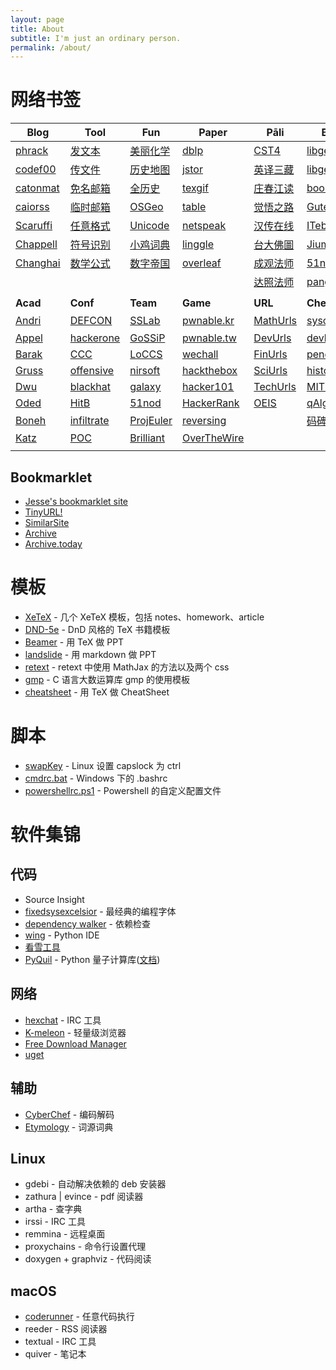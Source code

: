```yaml
---
layout: page
title: About
subtitle: I'm just an ordinary person.
permalink: /about/
---
```


# 网络书签

| Blog                                                         | Tool                                                         | Fun                                                     | Paper                                           | Pāli                                                       | Book                                                   | Dict                                                |
| ------------------------------------------------------------ | ------------------------------------------------------------ | ------------------------------------------------------- | ----------------------------------------------- | ---------------------------------------------------------- | ------------------------------------------------------ | --------------------------------------------------- |
| [phrack](http://phrack.org/)                                 | [发文本](https://paste.ubuntu.com/)                          | [美丽化学](http://www.envisioningchemistry.cn/)         | [dblp](https://dblp.uni-trier.de/)              | [CST4](https://www.tipitaka.org/)                          | [libgen](https://libgen.is/)                           | [象形字典](http://www.vividict.com/)                |
| [codef00](http://codef00.com/projects)                       | [传文件](https://send.firefox.com/)                          | [历史地图](http://geacron.com/home-zh-hans/)            | [jstor](https://www.jstor.org/)                 | [英译三藏](https://www.accesstoinsight.org/)               | [libgen](http://gen.lib.rus.ec/)                       | [搜詞尋字](http://words.sinica.edu.tw/sou/sou.html) |
| [catonmat](https://catonmat.net/)                            | [免名邮箱](https://www.tutanota.com/)                        | [全历史](https://www.allhistory.com/)                   | [texgif](http://latex.codecogs.com/gif.latex?)  | [庄春江读](http://agama.buddhason.org/)                    | [booksc](https://booksc.org/)                          | [同义词](http://www.ximizi.com/Tongyici_Cidian.php) |
| [caiorss](https://caiorss.github.io/C-Cpp-Notes/)            | [临时邮箱](https://10minutemail.com/)                        | [OSGeo](http://www.osgeo.cn/)                           | [table](https://tableconvert.com/)              | [觉悟之路](http://dhamma.sutta.org/index2.htm)             | [Gutenberg](https://www.gutenberg.org/)                | [易笔字](http://www.yibizi.com/)                    |
| [Scaruffi](https://www.scaruffi.com/)                        | [任意格式](http://www.alltoall.net/)                         | [Unicode](https://www.ziti163.com/uni/index.shtml)      | [netspeak](http://www.netspeak.org/)            | [汉传在线](http://cbetaonline.cn/)                         | [ITebooks](https://it-ebooks.info/)                    | [民族语言](http://www.mzywfy.org.cn/)               |
| [Chappell](https://www.geoffchappell.com/)                   | [符号识别](http://detexify.kirelabs.org/classify.html)       | [小鸡词典](https://jikipedia.com/)                      | [linggle](http://linggle.com/)                  | [台大佛圖](http://buddhism.lib.ntu.edu.tw/DLMBS/index.jsp) | [Jiumo](https://www.jiumodiary.com/)                   | [Wiktionary](https://en.wiktionary.org/)            |
| [Changhai](https://www.changhai.org/articles/science/mathematics/riemann_hypothesis/) | [数学公式](https://zh.numberempire.com/latexequationeditor.php) | [数字帝国](https://zh.numberempire.com/)                | [overleaf](https://www.overleaf.com/learn)      | [成观法师](http://abtemple.org/index.php)                  | [51nazhun](https://kindle.51nazhun.pub/)               | [NiftyWord](https://www.niftyword.com/)             |
|                                                              |                                                              |                                                         |                                                 | [达照法师](http://www.shidazhao.com/)                      | [panghub](http://panghubook.cn/)                       | [Latin](http://archives.nd.edu/words.html)          |
|                                                              |                                                              |                                                         |                                                 |                                                            |                                                        |                                                     |
| **Acad**                                                     | **Conf**                                                     | **Team**                                                | **Game**                                        | **URL**                                                    | **Cheat**                                              | **Etym**                                            |
| [Andri](https://syssec.mistakenot.net/)                      | [DEFCON](https://media.defcon.org/DEF%21CON%2027/)           | [SSLab](https://gts3.org/)                              | [pwnable.kr](http://pwnable.kr/play.php)        | [MathUrls](https://mathurls.com/)                          | [syscalls](http://syscalls.kernelgrok.com/)            | [汉语](http://hanziyuan.net/)                       |
| [Appel](https://www.cs.princeton.edu/~appel/)                | [hackerone](https://www.hackerone.com/)                      | [GoSSiP](https://loccs.sjtu.edu.cn/wiki/doku.php)       | [pwnable.tw](https://pwnable.tw/)               | [DevUrls](https://devurls.com/)                            | [devhints](https://devhints.io)                        | [русский](http://etymolog.ruslang.ru/index.php)     |
| [Barak](https://www.boazbarak.org/)                          | [CCC](https://www.ccc.de/)                                   | [LoCCS](https://loccs.sjtu.edu.cn/main/publication/)    | [wechall](https://www.wechall.net/)             | [FinUrls](https://finurls.com/)                            | [penetration](https://highon.coffee/blog/cheat-sheet/) | [English](http://www.etymonline.com/)               |
| [Gruss](https://gruss.cc/)                                   | [offensive](https://www.offensivecon.org/)                   | [nirsoft](http://www.nirsoft.net/programmer_tools.html) | [hackthebox](https://www.hackthebox.eu/)        | [SciUrls](https://sciurls.com/)                            | [history](https://cheatography.com/tag/history/)       |                                                     |
| [Dwu](https://www.cs.virginia.edu/dwu4/projects.html)        | [blackhat](https://www.blackhat.com/)                        | [galaxy](http://galaxylab.org/)                         | [hacker101](https://ctf.hacker101.com/)         | [TechUrls](https://techurls.com/)                          | [MITRE](https://attack.mitre.org/)                     |                                                     |
| [Oded](http://www.wisdom.weizmann.ac.il/~/oded/)             | [HitB](https://conference.hitb.org/)                         | [51nod](https://www.51nod.com/focus.html)               | [HackerRank](https://www.hackerrank.com/)       | [OEIS](http://oeis.org/)                                   | [qAlgo](http://quantumalgorithmzoo.org/)               |                                                     |
| [Boneh](http://crypto.stanford.edu/~dabo/)                   | [infiltrate](https://infiltratecon.com/)                     | [ProjEuler](https://projecteuler.net/about)             | [reversing](http://reversing.kr/)               |                                                            | [码碑](http://rosettacode.org/wiki/Rosetta_Code)       |                                                     |
| [Katz](http://www.cs.umd.edu/~jkatz/)                        | [POC](http://powerofcommunity.net/)                          | [Brilliant](https://brilliant.org/courses/#recent)      | [OverTheWire](http://overthewire.org/wargames/) |                                                            |                                                        |                                                     |
|                                                              |                                                              |                                                         |                                                 |                                                            |                                                        |                                                     |

## Bookmarklet


  - [Jesse's bookmarklet site](https://www.squarefree.com/bookmarklets/)
  - [TinyURL!](javascript:void%28location.href='https://tinyurl.com/create.php?url='+encodeURIComponent%28location.href%29%29)
  - [SimilarSite](javascript:location.href='https://www.similarsitesearch.com/search/?URL='+encodeURIComponent%28document.location.href%29+'&src=bmt';)
  - [Archive](javascript:location.href='https://web.archive.org/save/'+location.href.split%28'?'%29[0])
  - [Archive.today](javascript:void%28open%28'http://archive.today/?run=1&url='+encodeURIComponent%28document.location%29%29%29)

# 模板
  - [XeTeX](/download/templates/XeTeX.zip) - 几个 XeTeX 模板，包括 notes、homework、article
  - [DND-5e](/download/templates/DND-5e.zip) - DnD 风格的 TeX 书籍模板
  - [Beamer](/download/templates/Beamer.zip) - 用 TeX 做 PPT
  - [landslide](/download/templates/landslide.zip) - 用 markdown 做 PPT
  - [retext](/download/templates/retext.zip) - retext 中使用 MathJax 的方法以及两个 css
  - [gmp](/download/templates/gmp_template.c) - C 语言大数运算库 gmp 的使用模板
  - [cheatsheet](/download/templates/cheatsheet.tex) - 用 TeX 做 CheatSheet 

# 脚本
  - [swapKey](/download/scripts/swapKey) - Linux 设置 capslock 为 ctrl
  - [cmdrc.bat](/download/scripts/cmdrc.bat) - Windows 下的 .bashrc
  - [powershellrc.ps1](/download/scripts/powershellrc.ps1) - Powershell 的自定义配置文件

# 软件集锦
## 代码
  - Source Insight
  - [fixedsysexcelsior](/download/FSEX300.ttf) - 最经典的编程字体
  - [dependency walker](http://www.dependencywalker.com/) - 依赖检查
  - [wing](https://wingware.com/downloads/wing-personal) - Python IDE
  - [看雪工具](https://tools.pediy.com/)
  - [PyQuil](https://github.com/rigetti/pyquil) - Python 量子计算库([文档](https://pyquil.readthedocs.io/en/latest/start.html))

## 网络
  - [hexchat](https://hexchat.github.io/downloads.html) - IRC 工具
  - [K-meleon](http://kmeleonbrowser.org/) - 轻量级浏览器
  - [Free Download Manager](https://www.freedownloadmanager.org)
  - [uget](https://ugetdm.com/)

## 辅助
  - [CyberChef](/download/CyberChef.htm) - 编码解码
  - [Etymology](/download/Etymology.chm) - 词源词典

## Linux
  - gdebi - 自动解决依赖的 deb 安装器
  - zathura \| evince - pdf 阅读器
  - artha - 查字典
  - irssi - IRC 工具
  - remmina - 远程桌面
  - proxychains - 命令行设置代理
  - doxygen + graphviz - 代码阅读

## macOS
  - [coderunner](https://coderunnerapp.com/) - 任意代码执行
  - reeder - RSS 阅读器
  - textual - IRC 工具
  - quiver - 笔记本

